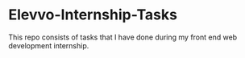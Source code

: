 # Elevvo-Internship-Tasks
This repo consists of tasks that I have done during my front end web development internship.
